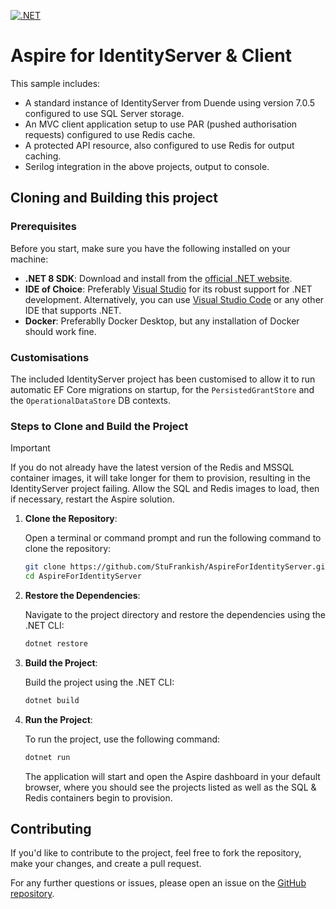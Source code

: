 [![.NET](https://github.com/StuFrankish/AspireForIdentityServer/actions/workflows/dotnet.yml/badge.svg)](https://github.com/StuFrankish/AspireForIdentityServer/actions/workflows/dotnet.yml)

# Aspire for IdentityServer & Client
This sample includes:
- A standard instance of IdentityServer from Duende using version 7.0.5 configured to use SQL Server storage.
- An MVC client application setup to use PAR (pushed authorisation requests) configured to use Redis cache.
- A protected API resource, also configured to use Redis for output caching.
- Serilog integration in the above projects, output to console.

## Cloning and Building this project

### Prerequisites

Before you start, make sure you have the following installed on your machine:

- **.NET 8 SDK**: Download and install from the [official .NET website](https://dotnet.microsoft.com/download/dotnet/8.0).
- **IDE of Choice**: Preferably [Visual Studio](https://visualstudio.microsoft.com/) for its robust support for .NET development. Alternatively, you can use [Visual Studio Code](https://code.visualstudio.com/) or any other IDE that supports .NET.
- **Docker**: Preferablly Docker Desktop, but any installation of Docker should work fine.

### Customisations

The included IdentityServer project has been customised to allow it to run automatic EF Core migrations on startup, for the `PersistedGrantStore` and the `OperationalDataStore` DB contexts.

### Steps to Clone and Build the Project

> [!IMPORTANT]  
> If you do not already have the latest version of the Redis and MSSQL container images, it will take longer for them to provision, resulting in the IdentityServer project failing.
> Allow the SQL and Redis images to load, then if necessary, restart the Aspire solution.

1. **Clone the Repository**:

    Open a terminal or command prompt and run the following command to clone the repository:

    ```bash
    git clone https://github.com/StuFrankish/AspireForIdentityServer.git
    cd AspireForIdentityServer
    ```

2. **Restore the Dependencies**:

    Navigate to the project directory and restore the dependencies using the .NET CLI:

    ```bash
    dotnet restore
    ```

3. **Build the Project**:

    Build the project using the .NET CLI:

    ```bash
    dotnet build
    ```

4. **Run the Project**:

    To run the project, use the following command:

    ```bash
    dotnet run
    ```

    The application will start and open the Aspire dashboard in your default browser, where you should see the projects listed as well as the SQL & Redis containers begin to provision.

## Contributing

If you'd like to contribute to the project, feel free to fork the repository, make your changes, and create a pull request.

For any further questions or issues, please open an issue on the [GitHub repository](https://github.com/StuFrankish/AspireForIdentityServer/issues).
